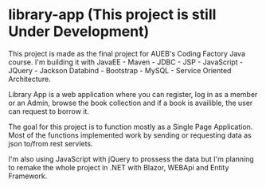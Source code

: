 # library-app (This project is still Under Development)
This project is made as the final project for AUEB's Coding Factory Java course. 
I'm building it with JavaEE - Maven - JDBC - JSP - JavaScript - JQuery - Jackson Databind - Bootstrap - MySQL - Service Oriented Architecture.

Library App is a web application where you can register, log in as a member or an Admin, browse the book collection and if a book is availible, the user can request to borrow it. 

The goal for this project is to function mostly as a Single Page Application. Most of the functions implemented work by sending or requesting data as json to/from rest servlets.  

I'm also using JavaScript with jQuery to prossess the data but I'm planning to remake the whole project in .NET with Blazor, WEBApi and Entity Framework.

